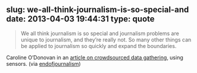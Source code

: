 slug: we-all-think-journalism-is-so-special-and
date: 2013-04-03 19:44:31
type: quote
---

> We all think journalism is so special and journalism problems are unique to journalism, and they’re really not. So many other things can be applied to journalism so quickly and expand the boundaries.

Caroline O’Donovan in an [article on crowdsourced data gathering](http://www.niemanlab.org/2013/03/the-cicadas-are-coming-wnycs-tracker-is-the-latest-sign-of-the-rise-of-sensor-news-networks/), using sensors. (via [endofjournalism](http://endofjournalism.tumblr.com/))
